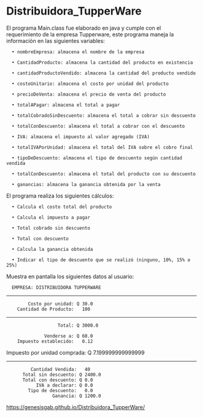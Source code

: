 # Distribuidora_TupperWare

El programa Main.class fue elaborado en java y cumple con el requerimiento de la empresa Tupperware, este programa maneja la información en las siguientes variables:

      •	nombreEmpresa: almacena el nombre de la empresa

      •	CantidadProducto: almacena la cantidad del producto en existencia

      •	cantidadProductoVendido: almacena la cantidad del producto vendido

      •	costoUnitario: almacena el costo por unidad del producto

      •	precioDeVenta: almacena el precio de venta del producto

      •	totalAPagar: almacena el total a pagar

      •	totalCobradoSinDescuento: almacena el total a cobrar sin descuento

      •	totalConDescuento: almacena el total a cobrar con el descuento

      •	IVA: almacena el impuesto al valor agregado (IVA)

      •	totalIVAPorUnidad: almacena el total del IVA sobre el cobro final

      •	tipoDeDescuento: almacena el tipo de descuento según cantidad vendida 

      •	totalConDescuento: almacena el total del producto con su descuento

      •	ganancias: almacena la ganancia obtenida por la venta

El programa realiza los siguientes cálculos:

      •	Calcula el costo total del producto

      •	Calcula el impuesto a pagar

      •	Total cobrado sin descuento

      •	Total con descuento

      •	Calcula la ganancia obtenida

      •	Indicar el tipo de descuento que se realizó (ninguno, 10%, 15% o 25%)

Muestra en pantalla los siguientes datos al usuario:

      EMPRESA: DISTRIBUIDORA TUPPERWARE
**********************************************

            Costo por unidad: Q 30.0
        Cantidad de Producto:   100
----------------------------------------------
                       Total: Q 3000.0

                  Venderse a: Q 60.0
        Impuesto establecido:   0.12
 Impuesto por unidad comprada: Q 7.199999999999999

-------------------------------------------------

             Cantidad Vendida:   40
          Total sin descuento: Q 2400.0
          Total con descuento: Q 0.0
               IVA a declarar: Q 0.0
            Tipo de descuento:   0.0
                     Ganancia: Q 1200.0
https://genesisgab.github.io/Distribuidora_TupperWare/

